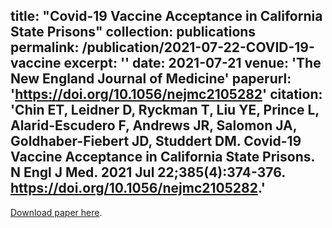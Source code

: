 title: "Covid-19 Vaccine Acceptance in California State Prisons"
collection: publications
permalink: /publication/2021-07-22-COVID-19-vaccine
excerpt: ''
date: 2021-07-21
venue: 'The New England Journal of Medicine'
paperurl: 'https://doi.org/10.1056/nejmc2105282'
citation: 'Chin ET, Leidner D, Ryckman T, Liu YE, Prince L, Alarid-Escudero F, Andrews JR, Salomon JA, Goldhaber-Fiebert JD, Studdert DM. Covid-19 Vaccine Acceptance in California State Prisons. N Engl J Med. 2021 Jul 22;385(4):374-376. https://doi.org/10.1056/nejmc2105282.'
---

[Download paper here](https://doi.org/10.1056/nejmc2105282).